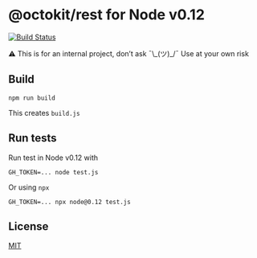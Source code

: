# @octokit/rest for Node v0.12

[![Build Status](https://travis-ci.org/gr2m/octokit-rest-for-node-v0.12.svg?branch=master)](https://travis-ci.org/gr2m/octokit-rest-for-node-v0.12)

⚠️ This is for an internal project, don’t ask ¯\\\_(ツ)\_/¯ Use at your own risk

## Build

```
npm run build
```

This creates `build.js`

## Run tests

Run test in Node v0.12 with

```
GH_TOKEN=... node test.js
```

Or using `npx`

```
GH_TOKEN=... npx node@0.12 test.js
```

## License

[MIT](LICENSE.md)
